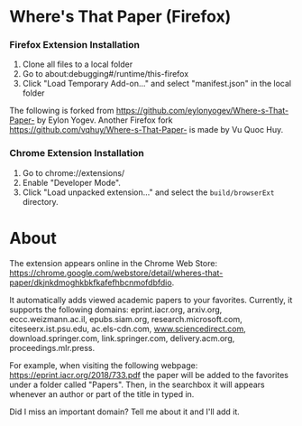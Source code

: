 # Where's That Paper (Firefox)

### Firefox Extension Installation

1. Clone all files to a local folder
1. Go to about:debugging#/runtime/this-firefox
1. Click "Load Temporary Add-on..." and select "manifest.json" in the local folder

The following is forked from https://github.com/eylonyogev/Where-s-That-Paper- by Eylon Yogev.
Another Firefox fork https://github.com/vqhuy/Where-s-That-Paper- is made by Vu Quoc Huy.

### Chrome Extension Installation

1. Go to chrome://extensions/
1. Enable "Developer Mode".
1. Click "Load unpacked extension…" and select the `build/browserExt` directory.

# About

The extension appears online in the Chrome Web Store: https://chrome.google.com/webstore/detail/wheres-that-paper/dkjnkdmoghkbkfkafefhbcnmofdbfdio.

It automatically adds viewed academic papers to your favorites. Currently, it supports the following domains:
eprint.iacr.org, arxiv.org, eccc.weizmann.ac.il, epubs.siam.org, research.microsoft.com, citeseerx.ist.psu.edu, ac.els-cdn.com, www.sciencedirect.com, download.springer.com, link.springer.com, delivery.acm.org, proceedings.mlr.press.

For example, when visiting the following webpage: https://eprint.iacr.org/2018/733.pdf the paper will be added to the favorites under a folder called "Papers".
Then, in the searchbox it will appears whenever an author or part of the title in typed in.

Did I miss an important domain? Tell me about it and I'll add it.
